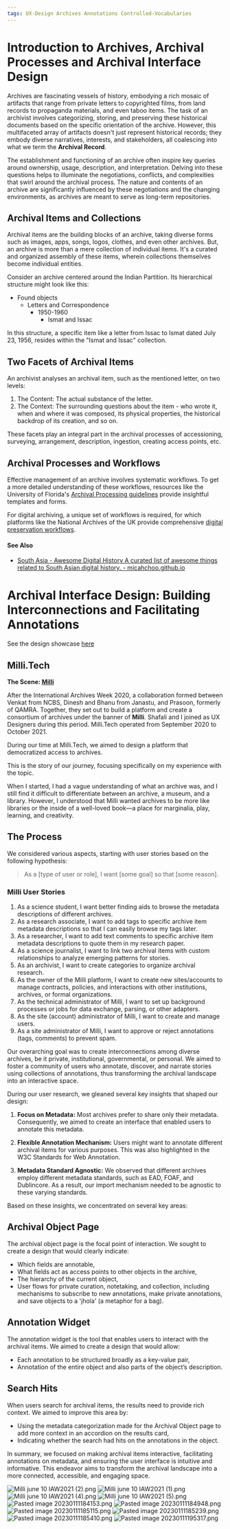 ```yaml
---
tags: UX-Design Archives Annotations Controlled-Vocabularies
---
```

# Introduction to Archives, Archival Processes and Archival Interface Design


Archives are fascinating vessels of history, embodying a rich mosaic of artifacts that range from private letters to copyrighted films, from land records to propaganda materials, and even taboo items. The task of an archivist involves categorizing, storing, and preserving these historical documents based on the specific orientation of the archive. However, this multifaceted array of artifacts doesn't just represent historical records; they embody diverse narratives, interests, and stakeholders, all coalescing into what we term the **Archival Record**. 

The establishment and functioning of an archive often inspire key queries around ownership, usage, description, and interpretation. Delving into these questions helps to illuminate the negotiations, conflicts, and complexities that swirl around the archival process. The nature and contents of an archive are significantly influenced by these negotiations and the changing environments, as archives are meant to serve as long-term repositories.

## Archival Items and Collections

Archival items are the building blocks of an archive, taking diverse forms such as images, apps, songs, logos, clothes, and even other archives. But, an archive is more than a mere collection of individual items. It's a curated and organized assembly of these items, wherein collections themselves become individual entities. 

Consider an archive centered around the Indian Partition. Its hierarchical structure might look like this: 
- Found objects
  - Letters and Correspondence
    - 1950-1960
      - Ismat and Issac

In this structure, a specific item like a letter from Issac to Ismat dated July 23, 1956, resides within the "Ismat and Issac" collection. 

## Two Facets of Archival Items

An archivist analyses an archival item, such as the mentioned letter, on two levels: 

1. The Content: The actual substance of the letter. 
2. The Context: The surrounding questions about the item - who wrote it, when and where it was composed, its physical properties, the historical backdrop of its creation, and so on. 

These facets play an integral part in the archival processes of accessioning, surveying, arrangement, description, ingestion, creating access points, etc. 

## Archival Processes and Workflows

Effective management of an archive involves systematic workflows. To get a more detailed understanding of these workflows, resources like the University of Florida's [Archival Processing guidelines](https://guides.uflib.ufl.edu/archivalprocessing/docs) provide insightful templates and forms. 

For digital archiving, a unique set of workflows is required, for which platforms like the National Archives of the UK provide comprehensive [digital preservation workflows](https://www.nationalarchives.gov.uk/archives-sector/projects-and-programmes/plugged-in-powered-up/digital-preservation-workflows/).

#### See Also
- [South Asia - Awesome Digital History  A curated list of awesome things related to South Asian digital history. - micahchoo.github.io](https://micahchoo.github.io/awesome-digital-history-South-Asia/)

# Archival Interface Design: Building Interconnections and Facilitating Annotations
See the design showcase [here](https://khattamicah.tumblr.com/post/711988990811783168/designing-milli-an-open-source-cross-annotation)

## Milli.Tech
**The Scene: [Milli](https://milli.link)**

After the International Archives Week 2020, a collaboration formed between Venkat from NCBS, Dinesh and Bhanu from Janastu, and Prasoon, formerly of QAMRA. Together, they set out to build a platform and create a consortium of archives under the banner of **Milli**. Shafali and I joined as UX Designers during this period. Milli.Tech operated from September 2020 to October 2021.

During our time at Milli.Tech, we aimed to design a platform that democratized access to archives.

 This is the story of our journey, focusing specifically on my experience with the topic.

When I started, I had a vague understanding of what an archive was, and I still find it difficult to differentiate between an archive, a museum, and a library. However, I understood that Milli wanted archives to be more like libraries or the inside of a well-loved book—a place for marginalia, play, learning, and creativity.

## The Process

We considered various aspects, starting with user stories based on the following hypothesis:
> As a [type of user or role], I want [some goal] so that [some reason].

### Milli User Stories

1. As a science student, I want better finding aids to browse the metadata descriptions of different archives.
2. As a research associate, I want to add tags to specific archive item metadata descriptions so that I can easily browse my tags later.
3. As a researcher, I want to add text comments to specific archive item metadata descriptions to quote them in my research paper.
4. As a science journalist, I want to link two archival items with custom relationships to analyze emerging patterns for stories.
5. As an archivist, I want to create categories to organize archival research.
6. As the owner of the Milli platform, I want to create new sites/accounts to manage contracts, policies, and interactions with other institutions, archives, or formal organizations.
7. As the technical administrator of Milli, I want to set up background processes or jobs for data exchange, parsing, or other adapters.
8. As the site (account) administrator of Milli, I want to create and manage users.
9. As a site administrator of Milli, I want to approve or reject annotations (tags, comments) to prevent spam.

Our overarching goal was to create interconnections among diverse archives, be it private, institutional, governmental, or personal. We aimed to foster a community of users who annotate, discover, and narrate stories using collections of annotations, thus transforming the archival landscape into an interactive space. 

During our user research, we gleaned several key insights that shaped our design:

1. **Focus on Metadata:** Most archives prefer to share only their metadata. Consequently, we aimed to create an interface that enabled users to annotate this metadata. 

2. **Flexible Annotation Mechanism:** Users might want to annotate different archival items for various purposes. This was also highlighted in the W3C Standards for Web Annotation. 

3. **Metadata Standard Agnostic:** We observed that different archives employ different metadata standards, such as EAD, FOAF, and Dublincore. As a result, our import mechanism needed to be agnostic to these varying standards.

Based on these insights, we concentrated on several key areas:

## Archival Object Page

The archival object page is the focal point of interaction. We sought to create a design that would clearly indicate:

- Which fields are annotable,
- What fields act as access points to other objects in the archive,
- The hierarchy of the current object,
- User flows for private curation, notetaking, and collection, including mechanisms to subscribe to new annotations, make private annotations, and save objects to a 'jhola' (a metaphor for a bag).

## Annotation Widget

The annotation widget is the tool that enables users to interact with the archival items. We aimed to create a design that would allow:

- Each annotation to be structured broadly as a key-value pair,
- Annotation of the entire object and also parts of the object’s description.

## Search Hits

When users search for archival items, the results need to provide rich context. We aimed to improve this area by:

- Using the metadata categorization made for the Archival Object page to add more context in an accordion on the results card,
- Indicating whether the search had hits on the annotations in the object.

In summary, we focused on making archival items interactive, facilitating annotations on metadata, and ensuring the user interface is intuitive and informative. This endeavor aims to transform the archival landscape into a more connected, accessible, and engaging space.

![Milli june 10 IAW2021 (2).png](Milli%20june%2010%20IAW2021%20(2).png)
![Milli june 10 IAW2021 (1).png](Milli%20june%2010%20IAW2021%20(1).png)
![Milli june 10 IAW2021 (4).png](Milli%20june%2010%20IAW2021%20(4).png)
![Milli june 10 IAW2021 (5).png](Milli%20june%2010%20IAW2021%20(5).png)
![Pasted image 20230111184153.png](Pasted%20image%2020230111184153.png)
![Pasted image 20230111184948.png](Pasted%20image%2020230111184948.png)
![Pasted image 20230111185115.png](Pasted%20image%2020230111185115.png)
![Pasted image 20230111185239.png](Pasted%20image%2020230111185239.png)
![Pasted image 20230111185410.png](Pasted%20image%2020230111185410.png)
![Pasted image 20230111195317.png](Pasted%20image%2020230111195317.png)
